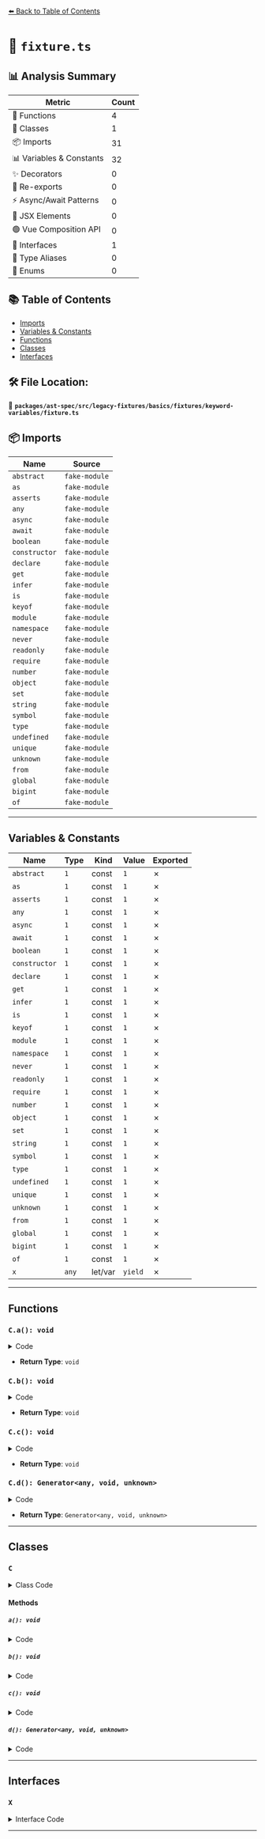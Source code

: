 [⬅️ Back to Table of Contents](../../../../../../../index.md)

# 📄 `fixture.ts`

## 📊 Analysis Summary

| Metric | Count |
|--------|-------|
| 🔧 Functions | 4 |
| 🧱 Classes | 1 |
| 📦 Imports | 31 |
| 📊 Variables & Constants | 32 |
| ✨ Decorators | 0 |
| 🔄 Re-exports | 0 |
| ⚡ Async/Await Patterns | 0 |
| 💠 JSX Elements | 0 |
| 🟢 Vue Composition API | 0 |
| 📐 Interfaces | 1 |
| 📑 Type Aliases | 0 |
| 🎯 Enums | 0 |

## 📚 Table of Contents

- [Imports](#imports)
- [Variables & Constants](#variables-constants)
- [Functions](#functions)
- [Classes](#classes)
- [Interfaces](#interfaces)

## 🛠️ File Location:
📂 **`packages/ast-spec/src/legacy-fixtures/basics/fixtures/keyword-variables/fixture.ts`**

## 📦 Imports

| Name | Source |
|------|--------|
| `abstract` | `fake-module` |
| `as` | `fake-module` |
| `asserts` | `fake-module` |
| `any` | `fake-module` |
| `async` | `fake-module` |
| `await` | `fake-module` |
| `boolean` | `fake-module` |
| `constructor` | `fake-module` |
| `declare` | `fake-module` |
| `get` | `fake-module` |
| `infer` | `fake-module` |
| `is` | `fake-module` |
| `keyof` | `fake-module` |
| `module` | `fake-module` |
| `namespace` | `fake-module` |
| `never` | `fake-module` |
| `readonly` | `fake-module` |
| `require` | `fake-module` |
| `number` | `fake-module` |
| `object` | `fake-module` |
| `set` | `fake-module` |
| `string` | `fake-module` |
| `symbol` | `fake-module` |
| `type` | `fake-module` |
| `undefined` | `fake-module` |
| `unique` | `fake-module` |
| `unknown` | `fake-module` |
| `from` | `fake-module` |
| `global` | `fake-module` |
| `bigint` | `fake-module` |
| `of` | `fake-module` |


---

## Variables & Constants

| Name | Type | Kind | Value | Exported |
|------|------|------|-------|----------|
| `abstract` | `1` | const | `1` | ✗ |
| `as` | `1` | const | `1` | ✗ |
| `asserts` | `1` | const | `1` | ✗ |
| `any` | `1` | const | `1` | ✗ |
| `async` | `1` | const | `1` | ✗ |
| `await` | `1` | const | `1` | ✗ |
| `boolean` | `1` | const | `1` | ✗ |
| `constructor` | `1` | const | `1` | ✗ |
| `declare` | `1` | const | `1` | ✗ |
| `get` | `1` | const | `1` | ✗ |
| `infer` | `1` | const | `1` | ✗ |
| `is` | `1` | const | `1` | ✗ |
| `keyof` | `1` | const | `1` | ✗ |
| `module` | `1` | const | `1` | ✗ |
| `namespace` | `1` | const | `1` | ✗ |
| `never` | `1` | const | `1` | ✗ |
| `readonly` | `1` | const | `1` | ✗ |
| `require` | `1` | const | `1` | ✗ |
| `number` | `1` | const | `1` | ✗ |
| `object` | `1` | const | `1` | ✗ |
| `set` | `1` | const | `1` | ✗ |
| `string` | `1` | const | `1` | ✗ |
| `symbol` | `1` | const | `1` | ✗ |
| `type` | `1` | const | `1` | ✗ |
| `undefined` | `1` | const | `1` | ✗ |
| `unique` | `1` | const | `1` | ✗ |
| `unknown` | `1` | const | `1` | ✗ |
| `from` | `1` | const | `1` | ✗ |
| `global` | `1` | const | `1` | ✗ |
| `bigint` | `1` | const | `1` | ✗ |
| `of` | `1` | const | `1` | ✗ |
| `x` | `any` | let/var | `yield` | ✗ |


---

## Functions

### `C.a(): void`

<details><summary>Code</summary>

```ts
static a() {}
```
</details>

- **Return Type**: `void`
### `C.b(): void`

<details><summary>Code</summary>

```ts
private b() {}
```
</details>

- **Return Type**: `void`
### `C.c(): void`

<details><summary>Code</summary>

```ts
public c() {}
```
</details>

- **Return Type**: `void`
### `C.d(): Generator<any, void, unknown>`

<details><summary>Code</summary>

```ts
protected *d() {
    let x = yield;
  }
```
</details>

- **Return Type**: `Generator<any, void, unknown>`

---

## Classes

### `C`

<details><summary>Class Code</summary>

```ts
class C implements X {
  static a() {}
  private b() {}
  public c() {}
  protected *d() {
    let x = yield;
  }
}
```
</details>

#### Methods

##### `a(): void`

<details><summary>Code</summary>

```ts
static a() {}
```
</details>

##### `b(): void`

<details><summary>Code</summary>

```ts
private b() {}
```
</details>

##### `c(): void`

<details><summary>Code</summary>

```ts
public c() {}
```
</details>

##### `d(): Generator<any, void, unknown>`

<details><summary>Code</summary>

```ts
protected *d() {
    let x = yield;
  }
```
</details>


---

## Interfaces

### `X`

<details><summary>Interface Code</summary>

```ts
interface X {}
```
</details>


---